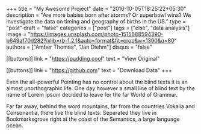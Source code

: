 +++
title = "My Awesome Project"
date = "2016-10-05T18:25:22+05:30"
description = "Are more babies born after storms? Or superbowl wins? We investigate the data on timing and geography of births in the US."
type = "post"
draft = "false"
categories = ["post"]
tags = ["else", "data analysis"]
image = "https://images.unsplash.com/photo-1515688594390-b649af70d282?ixlib=rb-1.2.1&auto=format&fit=crop&w=1390&q=80"
authors = ["Amber Thomas", "Jan Diehm"]
disqus = "false"

[[buttons]]
link = "https://pudding.cool"
text = "View Original"

[[buttons]]
link = "https://github.com"
text = "Download Data"
+++

Even the all-powerful Pointing has no control about the blind texts it is an almost unorthographic life. One day however a small line of blind text by the name of Lorem Ipsum decided to leave for the far World of Grammar.
<!--more-->

Far far away, behind the word mountains, far from the countries Vokalia and Consonantia, there live the blind texts. Separated they live in Bookmarksgrove right at the coast of the Semantics, a large language ocean.
